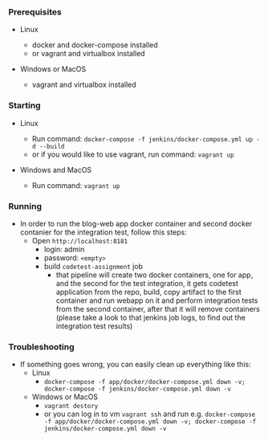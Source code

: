 ### Prerequisites
- Linux
  - docker and docker-compose installed
  - or vagrant and virtualbox installed

- Windows or MacOS
  - vagrant and virtualbox installed

### Starting
- Linux
  - Run command: `docker-compose -f jenkins/docker-compose.yml up -d --build`
  - or if you would like to use vagrant, run command: `vagrant up`

- Windows and MacOS
  - Run command: `vagrant up`

### Running
- In order to run the blog-web app docker container and second docker contanier for the integration test, follow this steps:
  - Open `http://localhost:8181`
    - login: admin
    - password: `<empty>`
    - build `codetest-assignment` job
      - that pipeline will create two docker containers, one for app, and the second for the test integration, it gets codetest application from the repo, build, copy artifact to the first container and run webapp on it and perform integration tests from the second container, after that it will remove containers (please take a look to that jenkins job logs, to find out the integration test results)

### Troubleshooting
- If something goes wrong, you can easily clean up everything like this:
  - Linux
    - `docker-compose -f app/docker/docker-compose.yml down -v; docker-compose -f jenkins/docker-compose.yml down -v`
  - Windows or MacOS
    - `vagrant destory`
    - or you can log in to vm `vagrant ssh` and run e.g. `docker-compose -f app/docker/docker-compose.yml down -v; docker-compose -f jenkins/docker-compose.yml down -v`
